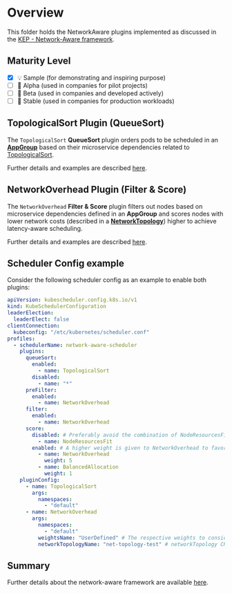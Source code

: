# Overview

This folder holds the NetworkAware plugins implemented as discussed in the [KEP - Network-Aware framework](https://github.com/kubernetes-sigs/scheduler-plugins/pull/282).

## Maturity Level

- [x] 💡 Sample (for demonstrating and inspiring purpose)
- [ ] 👶 Alpha (used in companies for pilot projects)
- [ ] 👦 Beta (used in companies and developed actively)
- [ ] 👨 Stable (used in companies for production workloads)

## TopologicalSort Plugin (QueueSort)

The `TopologicalSort` **QueueSort** plugin orders pods to be scheduled in an [**AppGroup**](https://github.com/diktyo-io/appgroup-api) based on their 
microservice dependencies related to [TopologicalSort](https://en.wikipedia.org/wiki/Topological_sorting).
 
Further details and examples are described [here](../networkaware/topologicalsort).

## NetworkOverhead Plugin (Filter & Score)

The `NetworkOverhead` **Filter & Score** plugin filters out nodes based on microservice dependencies 
defined in an **AppGroup** and scores nodes with lower network costs (described in a [**NetworkTopology**](https://github.com/diktyo-io/networktopology-api))
higher to achieve latency-aware scheduling.

Further details and examples are described [here](../networkaware/networkoverhead). 

## Scheduler Config example 

Consider the following scheduler config as an example to enable both plugins:

```yaml
apiVersion: kubescheduler.config.k8s.io/v1
kind: KubeSchedulerConfiguration
leaderElection:
  leaderElect: false
clientConnection:
  kubeconfig: "/etc/kubernetes/scheduler.conf"
profiles:
  - schedulerName: network-aware-scheduler
    plugins:
      queueSort:
        enabled:
          - name: TopologicalSort
        disabled:
          - name: "*"
      preFilter:
        enabled:
          - name: NetworkOverhead
      filter:
        enabled:
          - name: NetworkOverhead
      score:
        disabled: # Preferably avoid the combination of NodeResourcesFit with NetworkOverhead
          - name: NodeResourcesFit
        enabled: # A higher weight is given to NetworkOverhead to favor allocation schemes with lower latency.
          - name: NetworkOverhead
            weight: 5
          - name: BalancedAllocation
            weight: 1
    pluginConfig:
      - name: TopologicalSort
        args:
          namespaces:
            - "default"
      - name: NetworkOverhead
        args:
          namespaces:
            - "default"
          weightsName: "UserDefined" # The respective weights to consider in the plugins
          networkTopologyName: "net-topology-test" # networkTopology CR to be used by the plugins
```

## Summary

Further details about the network-aware framework are available [here](../../kep/260-network-aware-scheduling/README.md).
